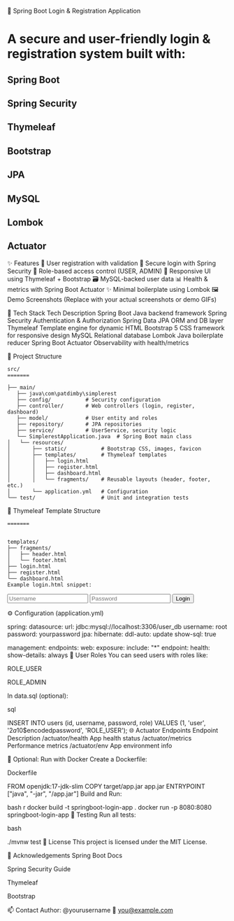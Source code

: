 🔐 Spring Boot Login & Registration Application





# A secure and user-friendly login & registration system built with:


## Spring Boot
## Spring Security 
## Thymeleaf
## Bootstrap
## JPA
## MySQL
## Lombok
## Actuator

✨ Features
📝 User registration with validation
🔐 Secure login with Spring Security
👤 Role-based access control (USER, ADMIN)
🎨 Responsive UI using Thymeleaf + Bootstrap
🗃️ MySQL-backed user data
📊 Health & metrics with Spring Boot Actuator
✨ Minimal boilerplate using Lombok
🖼️ Demo Screenshots
(Replace with your actual screenshots or demo GIFs)

🧱 Tech Stack
Tech	Description
Spring Boot	Java backend framework
Spring Security	Authentication & Authorization
Spring Data JPA	ORM and DB layer
Thymeleaf	Template engine for dynamic HTML
Bootstrap 5	CSS framework for responsive design
MySQL	Relational database
Lombok	Java boilerplate reducer
Spring Boot Actuator	Observability with health/metrics

📁 Project Structure

```
src/
=======

├── main/
   ├── java\com\patdimby\simplerest
   ├── config/           # Security configuration
   ├── controller/       # Web controllers (login, register, dashboard)
   ├── model/            # User entity and roles
   ├── repository/       # JPA repositories
   ├── service/          # UserService, security logic
   └── SimplerestApplication.java  # Spring Boot main class
│   └── resources/
│       ├── static/           # Bootstrap CSS, images, favicon
│       ├── templates/        # Thymeleaf templates
│       │   ├── login.html
│       │   ├── register.html
│       │   ├── dashboard.html
│       │   └── fragments/    # Reusable layouts (header, footer, etc.)
│       └── application.yml   # Configuration
└── test/                     # Unit and integration tests
```
🧩 Thymeleaf Template Structure

```
=======


templates/
├── fragments/
│   ├── header.html
│   └── footer.html
├── login.html
├── register.html
└── dashboard.html
Example login.html snippet:
```

<form th:action="@{/login}" method="post">
  <input type="text" name="username" class="form-control" placeholder="Username" required />
  <input type="password" name="password" class="form-control" placeholder="Password" required />
  <button type="submit" class="btn btn-primary">Login</button>
</form>
⚙️ Configuration (application.yml)

spring:
  datasource:
    url: jdbc:mysql://localhost:3306/user_db
    username: root
    password: yourpassword
  jpa:
    hibernate:
      ddl-auto: update
    show-sql: true

management:
  endpoints:
    web:
      exposure:
        include: "*"
  endpoint:
    health:
      show-details: always
🧪 User Roles
You can seed users with roles like:

ROLE_USER

ROLE_ADMIN

In data.sql (optional):

sql

INSERT INTO users (id, username, password, role) VALUES
(1, 'user', '$2a$10$encodedpassword', 'ROLE_USER');
🌐 Actuator Endpoints
Endpoint	Description
/actuator/health	App health status
/actuator/metrics	Performance metrics
/actuator/env	App environment info

🐳 Optional: Run with Docker
Create a Dockerfile:

Dockerfile

FROM openjdk:17-jdk-slim
COPY target/app.jar app.jar
ENTRYPOINT ["java", "-jar", "/app.jar"]
Build and Run:

bash
r
docker build -t springboot-login-app .
docker run -p 8080:8080 springboot-login-app
🧪 Testing
Run all tests:

bash

./mvnw test
📜 License
This project is licensed under the MIT License.

🙌 Acknowledgements
Spring Boot Docs

Spring Security Guide

Thymeleaf

Bootstrap

📫 Contact
Author: @yourusername
📧 you@example.com
